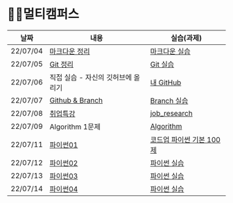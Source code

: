 # 🐱‍🏍멀티캠퍼스

| 날짜       | 내용                                            | 실습(과제)                                                                                      |
| -------- | --------------------------------------------- | ------------------------------------------------------------------------------------------- |
| 22/07/04 | [마크다운 정리](./Multicampus/0704/Markdown.md)     | [마크다운 실습](./Multicampus/0704/markdown_practice.md)                                          |
| 22/07/05 | [Git 정리](./Multicampus/0705/git.md)           | [Git 실습](./Multicampus/0705/git_practice.md)                                                |
| 22/07/06 | 직접 실습 - 자신의 깃허브에 올리기                          | [내 GitHub](https://github.com/JeongJinGan/TIL)                                              |
| 22/07/07 | [Github & Branch](./Multicampus/0707/0707.md) | [Branch 실습](./Multicampus/0707/git_branch.md)                                               |
| 22/07/08 | [취업특강](./Multicampus/0708/special_lecture.md) | [job_research](https://github.com/JeongJinGan/job_research)                                 |
| 22/07/09 | Algorithm 1문제                                 | [Algorithm](https://github.com/JeongJinGan/Algorithm/blob/master/Baekjoon/1929%EB%B2%88.md) |
| 22/07/11 | [파이썬01](./Multicampus/0711/python01.md)       | [코드업 파이썬 기본 100제](./Multicampus/0711/python)                                                |
| 22/07/12 | [파이썬02](./Multicampus/0712/python02.md)       | [파이썬 실습](./Multicampus/0712/실습코드)                                                           |
| 22/07/13 | [파이썬03](./Multicampus/0713/python03.md)       | [파이썬 실습](./Multicampus/0713/실습코드)                                                           |
| 22/07/14 | [파이썬04](./Multicampus/0714/python04.md)       | [파이썬 실습](./Multicampus/0714/실습코드)                                                           |


